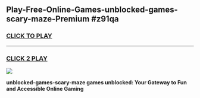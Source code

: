 
## Play-Free-Online-Games-unblocked-games-scary-maze-Premium #z91qa
<h3>
<a href="https://premium.freeplayer.one?title=unblocked-games-scary-maze&ref=8M">CLICK TO PLAY</a></h3>
<hr>

<h3>
<a href="https://premium.freeplayer.one?title=unblocked-games-scary-maze&ref=8M">CLICK 2 PLAY</a>
  
</h3>

<a href="https://premium.freeplayer.one?title=unblocked-games-scary-maze&ref=8M"><img src="https://clearcache.store/games.png"></a>


**unblocked-games-scary-maze games unblocked: Your Gateway to Fun and Accessible Online Gaming**
